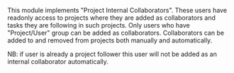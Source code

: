 This module implements "Project Internal Collaborators". These users have readonly access to projects where they are added as collaborators and tasks they are following in such projects.
Only users who have "Project/User" group can be added as collaborators.
Collaborators can be added to and removed from projects both manually and automatically.

NB: if user is already a project follower this user will not be added as an internal collaborator automatically.